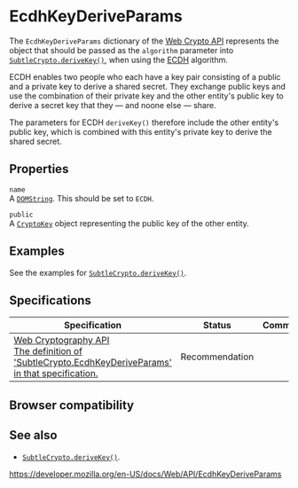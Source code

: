 # EcdhKeyDeriveParams

The `EcdhKeyDeriveParams` dictionary of the [Web Crypto API](web_crypto_api) represents the object that should be passed as the `algorithm` parameter into [`SubtleCrypto.deriveKey()`](subtlecrypto/derivekey), when using the [ECDH](subtlecrypto/derivekey#ecdh) algorithm.

ECDH enables two people who each have a key pair consisting of a public and a private key to derive a shared secret. They exchange public keys and use the combination of their private key and the other entity's public key to derive a secret key that they — and noone else — share.

The parameters for ECDH `deriveKey()` therefore include the other entity's public key, which is combined with this entity's private key to derive the shared secret.

## Properties

`name`  
A [`DOMString`](domstring). This should be set to `ECDH`.

`public`  
A [`CryptoKey`](cryptokey) object representing the public key of the other entity.

## Examples

See the examples for [`SubtleCrypto.deriveKey()`](subtlecrypto/derivekey).

## Specifications

<table><thead><tr class="header"><th>Specification</th><th>Status</th><th>Comment</th></tr></thead><tbody><tr class="odd"><td><a href="https://www.w3.org/TR/WebCryptoAPI/#dfn-EcdhKeyDeriveParams">Web Cryptography API<br />
<span class="small">The definition of 'SubtleCrypto.EcdhKeyDeriveParams' in that specification.</span></a></td><td><span class="spec-rec">Recommendation</span></td><td></td></tr></tbody></table>

## Browser compatibility

## See also

- [`SubtleCrypto.deriveKey()`](subtlecrypto/derivekey).

<a href="https://developer.mozilla.org/en-US/docs/Web/API/EcdhKeyDeriveParams" class="_attribution-link">https://developer.mozilla.org/en-US/docs/Web/API/EcdhKeyDeriveParams</a>
